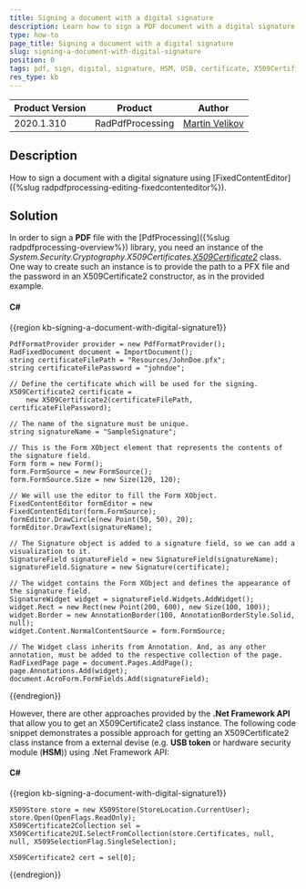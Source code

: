 ```yaml
---
title: Signing a document with a digital signature
description: Learn how to sign a PDF document with a digital signature using the API of PdfProcessing.
type: how-to
page_title: Signing a document with a digital signature
slug: signing-a-document-with-digital-signature
position: 0
tags: pdf, sign, digital, signature, HSM, USB, certificate, X509Certificate2
res_type: kb
---
```


<table>
<thead>
	<tr>
		<th>Product Version</th>
		<th>Product</th>
		<th>Author</th>
	</tr>
</thead>
<tbody>
	<tr>
		<td>2020.1.310</td>
		<td>RadPdfProcessing</td>
		<td><a href="https://www.telerik.com/blogs/author/martin-velikov">Martin Velikov</a></td>
	</tr>
</tbody>
</table>

## Description

How to sign a document with a digital signature using [FixedContentEditor]({%slug radpdfprocessing-editing-fixedcontenteditor%}).

## Solution

In order to sign a **PDF** file with the [PdfProcessing]({%slug radpdfprocessing-overview%}) library, you need an instance of the _System.Security.Cryptography.X509Certificates.[X509Certificate2](https://docs.microsoft.com/en-us/dotnet/api/system.security.cryptography.x509certificates.x509certificate2)_ class. One way to create such an instance is to provide the path to a PFX file and the password in an X509Certificate2 constructor, as in the provided example.

#### __C#__

{{region kb-signing-a-document-with-digital-signature1}}

	PdfFormatProvider provider = new PdfFormatProvider();
	RadFixedDocument document = ImportDocument();
	string certificateFilePath = "Resources/JohnDoe.pfx";
	string certificateFilePassword = "johndoe";

	// Define the certificate which will be used for the signing. 
	X509Certificate2 certificate =
		new X509Certificate2(certificateFilePath, certificateFilePassword);

	// The name of the signature must be unique. 
	string signatureName = "SampleSignature";

	// This is the Form XObject element that represents the contents of the signature field. 
	Form form = new Form();
	form.FormSource = new FormSource();
	form.FormSource.Size = new Size(120, 120);

	// We will use the editor to fill the Form XObject. 
	FixedContentEditor formEditor = new FixedContentEditor(form.FormSource);
	formEditor.DrawCircle(new Point(50, 50), 20);
	formEditor.DrawText(signatureName);

	// The Signature object is added to a signature field, so we can add a visualization to it. 
	SignatureField signatureField = new SignatureField(signatureName);
	signatureField.Signature = new Signature(certificate);

	// The widget contains the Form XObject and defines the appearance of the signature field. 
	SignatureWidget widget = signatureField.Widgets.AddWidget();
	widget.Rect = new Rect(new Point(200, 600), new Size(100, 100));
	widget.Border = new AnnotationBorder(100, AnnotationBorderStyle.Solid, null);
	widget.Content.NormalContentSource = form.FormSource;

	// The Widget class inherits from Annotation. And, as any other annotation, must be added to the respective collection of the page. 
	RadFixedPage page = document.Pages.AddPage();
	page.Annotations.Add(widget);
	document.AcroForm.FormFields.Add(signatureField);
 
{{endregion}}

However, there are other approaches provided by the **.Net Framework API** that allow you to get an X509Certificate2 class instance. The following code snippet demonstrates a possible approach for getting an X509Certificate2 class instance from a external devise (e.g. **USB token** or hardware security module (**HSM**)) using .Net Framework API:

#### __C#__

{{region kb-signing-a-document-with-digital-signature1}}

	X509Store store = new X509Store(StoreLocation.CurrentUser);
	store.Open(OpenFlags.ReadOnly);
	X509Certificate2Collection sel = X509Certificate2UI.SelectFromCollection(store.Certificates, null, null, X509SelectionFlag.SingleSelection);

	X509Certificate2 cert = sel[0];

{{endregion}}

